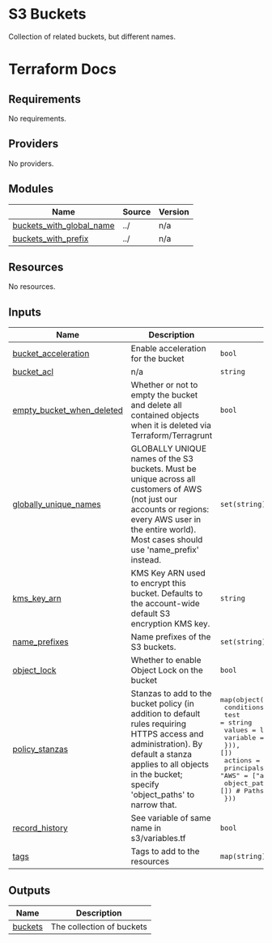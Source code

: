# S3 Buckets
Collection of related buckets, but different names.

# Terraform Docs

<!-- BEGIN_TF_DOCS -->
## Requirements

No requirements.

## Providers

No providers.

## Modules

| Name | Source | Version |
|------|--------|---------|
| <a name="module_buckets_with_global_name"></a> [buckets\_with\_global\_name](#module\_buckets\_with\_global\_name) | ../ | n/a |
| <a name="module_buckets_with_prefix"></a> [buckets\_with\_prefix](#module\_buckets\_with\_prefix) | ../ | n/a |

## Resources

No resources.

## Inputs

| Name | Description | Type | Default | Required |
|------|-------------|------|---------|:--------:|
| <a name="input_bucket_acceleration"></a> [bucket\_acceleration](#input\_bucket\_acceleration) | Enable acceleration for the bucket | `bool` | `false` | no |
| <a name="input_bucket_acl"></a> [bucket\_acl](#input\_bucket\_acl) | n/a | `string` | `null` | no |
| <a name="input_empty_bucket_when_deleted"></a> [empty\_bucket\_when\_deleted](#input\_empty\_bucket\_when\_deleted) | Whether or not to empty the bucket and delete all contained objects when it is deleted via Terraform/Terragrunt | `bool` | `false` | no |
| <a name="input_globally_unique_names"></a> [globally\_unique\_names](#input\_globally\_unique\_names) | GLOBALLY UNIQUE names of the S3 buckets. Must be unique across all customers of AWS (not just our accounts or regions: every AWS user in the entire world). Most cases should use 'name\_prefix' instead. | `set(string)` | `[]` | no |
| <a name="input_kms_key_arn"></a> [kms\_key\_arn](#input\_kms\_key\_arn) | KMS Key ARN used to encrypt this bucket. Defaults to the account-wide default S3 encryption KMS key. | `string` | `"aws/s3"` | no |
| <a name="input_name_prefixes"></a> [name\_prefixes](#input\_name\_prefixes) | Name prefixes of the S3 buckets. | `set(string)` | `[]` | no |
| <a name="input_object_lock"></a> [object\_lock](#input\_object\_lock) | Whether to enable Object Lock on the bucket | `bool` | `true` | no |
| <a name="input_policy_stanzas"></a> [policy\_stanzas](#input\_policy\_stanzas) | Stanzas to add to the bucket policy (in addition to default rules requiring HTTPS access and administration). By default a stanza applies to all objects in the bucket; specify 'object\_paths' to narrow that. | <pre>map(object({<br/>    conditions = optional(list(object({<br/>      test     = string<br/>      values   = list(string)<br/>      variable = string<br/>    })), [])<br/>    actions      = set(string)<br/>    principals   = map(set(string))          # E.g. "AWS" = ["arn:aws:iam:foobar"]<br/>    object_paths = optional(set(string), []) # Paths within the bucket, e.g. ["/foo/*"]<br/>  }))</pre> | `{}` | no |
| <a name="input_record_history"></a> [record\_history](#input\_record\_history) | See variable of same name in s3/variables.tf | `bool` | `true` | no |
| <a name="input_tags"></a> [tags](#input\_tags) | Tags to add to the resources | `map(string)` | `{}` | no |

## Outputs

| Name | Description |
|------|-------------|
| <a name="output_buckets"></a> [buckets](#output\_buckets) | The collection of buckets |
<!-- END_TF_DOCS -->